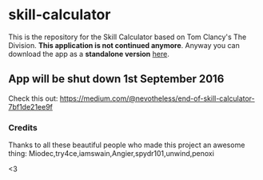 # skill-calculator

This is the repository for the Skill Calculator based on Tom Clancy's The Division. **This application is not continued anymore**. Anyway you can download the app as a **standalone version** [here](https://github.com/ununseptium/skill-calculator/releases/tag/v3.0.0).

## App will be shut down 1st September 2016
Check this out: https://medium.com/@nevotheless/end-of-skill-calculator-7bf1de21ee9f

### Credits

Thanks to all these beautiful people who made this project an awesome thing: Miodec,try4ce,iamswain,Angier,spydr101,unwind,penoxi 

<3
